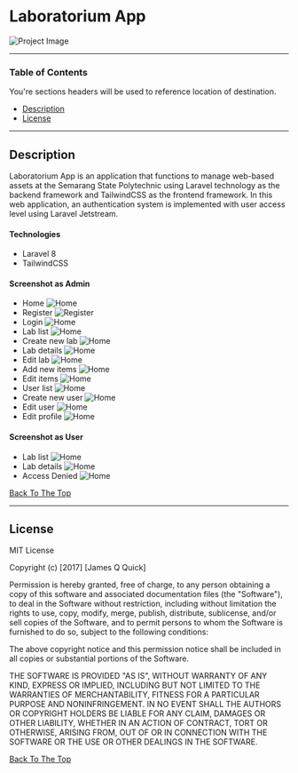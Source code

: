 # Laboratorium App

![Project Image](https://user-images.githubusercontent.com/73767596/160276193-8ec79926-7b2c-4674-8d23-1e0d3669204e.png)

---

### Table of Contents
You're sections headers will be used to reference location of destination.

- [Description](#description)
- [License](#license)

---

## Description

Laboratorium App is an application that functions to manage web-based assets at the Semarang State Polytechnic using Laravel technology as the backend framework and TailwindCSS as the frontend framework. In this web application, an authentication system is implemented with user access level using Laravel Jetstream.

#### Technologies

- Laravel 8
- TailwindCSS

#### Screenshot as Admin

- Home
![Home](https://user-images.githubusercontent.com/73767596/160276193-8ec79926-7b2c-4674-8d23-1e0d3669204e.png)
- Register
![Register](https://user-images.githubusercontent.com/73767596/160276768-dbadcc59-2bd9-41d9-a630-9416ca7bccf0.png)
- Login
![Home](https://user-images.githubusercontent.com/73767596/160276702-c0e1f8b5-c493-4ea8-bffd-1de28d55d7ef.png)
- Lab list
![Home](https://user-images.githubusercontent.com/73767596/160277234-90aa8595-7d61-4bb8-a951-201b6391c3bf.png)
- Create new lab
![Home](https://user-images.githubusercontent.com/73767596/160277189-12172003-1838-4cf4-ac42-b6120c93fe42.png)
- Lab details
![Home](https://user-images.githubusercontent.com/73767596/160277400-242873f5-6ba8-4ab1-ba1f-4079d8bab59e.png)
- Edit lab
![Home](https://user-images.githubusercontent.com/73767596/160277520-d44ae7c3-3ea0-4c4d-a783-1642675aa9e7.png)
- Add new items
![Home](https://user-images.githubusercontent.com/73767596/160277322-87be4f86-6af3-4af3-a595-1b0c6098d085.png)
- Edit items
![Home](https://user-images.githubusercontent.com/73767596/160277485-3f585cc1-0335-4367-88ad-9ba09c85a202.png)
- User list
![Home](https://user-images.githubusercontent.com/73767596/160277542-e32b36ff-1f9d-44fe-b51c-b451a28f6a6f.png)
- Create new user
![Home](https://user-images.githubusercontent.com/73767596/160277565-7b4bc3f3-49f6-4af3-9592-9893d6c5eab2.png)
- Edit user
![Home](https://user-images.githubusercontent.com/73767596/160277596-11c2fbb8-ccac-47f0-a535-280d61f18c60.png)
- Edit profile
![Home](https://user-images.githubusercontent.com/73767596/160277634-f52f3c41-5a29-4a1a-9e49-c81d859af18c.png)

#### Screenshot as User

- Lab list
![Home](https://user-images.githubusercontent.com/73767596/160277725-24413875-103f-44c8-a5e1-89721bd2207e.png)
- Lab details
![Home](https://user-images.githubusercontent.com/73767596/160277765-5a08ef85-0403-4d6d-9b23-f00852d6491a.png)
- Access Denied
![Home](https://user-images.githubusercontent.com/73767596/160277785-8ba629cb-1c22-4336-91d6-742b94f36e14.png)

[Back To The Top](#laboratorium-app)

---


## License

MIT License

Copyright (c) [2017] [James Q Quick]

Permission is hereby granted, free of charge, to any person obtaining a copy
of this software and associated documentation files (the "Software"), to deal
in the Software without restriction, including without limitation the rights
to use, copy, modify, merge, publish, distribute, sublicense, and/or sell
copies of the Software, and to permit persons to whom the Software is
furnished to do so, subject to the following conditions:

The above copyright notice and this permission notice shall be included in all
copies or substantial portions of the Software.

THE SOFTWARE IS PROVIDED "AS IS", WITHOUT WARRANTY OF ANY KIND, EXPRESS OR
IMPLIED, INCLUDING BUT NOT LIMITED TO THE WARRANTIES OF MERCHANTABILITY,
FITNESS FOR A PARTICULAR PURPOSE AND NONINFRINGEMENT. IN NO EVENT SHALL THE
AUTHORS OR COPYRIGHT HOLDERS BE LIABLE FOR ANY CLAIM, DAMAGES OR OTHER
LIABILITY, WHETHER IN AN ACTION OF CONTRACT, TORT OR OTHERWISE, ARISING FROM,
OUT OF OR IN CONNECTION WITH THE SOFTWARE OR THE USE OR OTHER DEALINGS IN THE
SOFTWARE.

[Back To The Top](#laboratorium-app)
